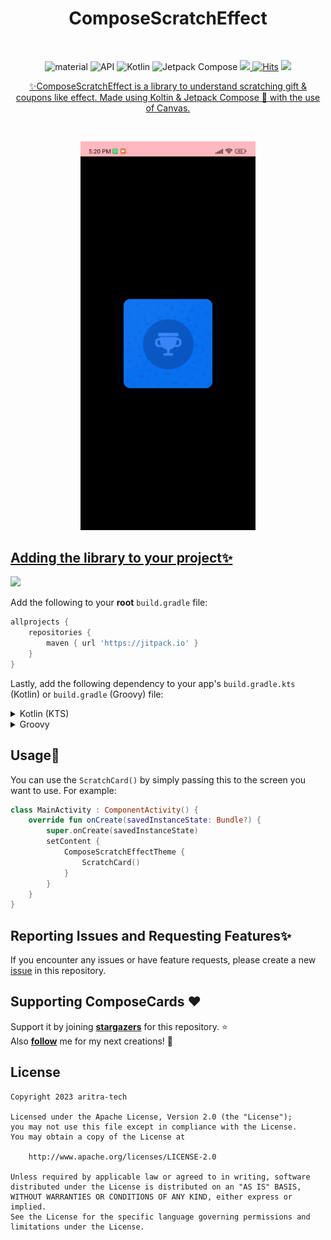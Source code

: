 <h1 align="center">ComposeScratchEffect</h1></br>

</h1>
<p align="center">
 <img alt="material" src="https://custom-icon-badges.demolab.com/badge/material%20you-palegreen?style=for-the-badge&logoColor=black&logo=material-you"/></a>
  <img alt="API" src="https://img.shields.io/badge/Api%2021+-50f270?logo=android&logoColor=black&style=for-the-badge"/></a>
  <img alt="Kotlin" src="https://img.shields.io/badge/Kotlin-a503fc?logo=kotlin&logoColor=white&style=for-the-badge"/></a>
  <img alt="Jetpack Compose" src="https://img.shields.io/static/v1?style=for-the-badge&message=Jetpack+Compose&color=4285F4&logo=Jetpack+Compose&logoColor=FFFFFF&label="/></a>
    <a href="https://github.com/aritra-tech/ComposeScratchEffect/stargazers"><img src="https://img.shields.io/github/stars/aritra-tech/ComposeScratchEffect?color=ffff00&style=for-the-badge"/>
  <a href="https://hits.sh/github.com/aritra-tech/ComposeScratchEffect/"><img alt="Hits" src="https://hits.sh/github.com/aritra-tech/ComposeScratchEffect.svg?style=for-the-badge&label=Views&extraCount=10&color=54856b"/></a>
  <a href="https://github.com/aritra-tech/ComposeScratchEffect/releases/latest"><img src="https://img.shields.io/github/v/release/aritra-tech/ComposeScratchEffect?color=purple&include_prereleases&logo=github&style=for-the-badge"/>
</p>
	  
<p align="center"> ✨ComposeScratchEffect is a library to understand scratching gift & coupons like effect. Made using Koltin & Jetpack Compose 🚀 with the use of Canvas. </p>

<br>

<p align="center">
<img src="assets/scratchcardeffect.gif" width="280"/>
</p>

## Adding the library to your project✨
[![](https://jitpack.io/v/aritra-tech/ComposeScratchEffect.svg)](https://jitpack.io/#aritra-tech/ComposeScratchEffect)

Add the following to your **root** `build.gradle` file:
```gradle
allprojects {
	repositories {
		maven { url 'https://jitpack.io' }
	}
}
```

Lastly, add the following dependency to your app's `build.gradle.kts` (Kotlin) or `build.gradle` (Groovy) file:

<details>
<summary>Kotlin (KTS)</summary>
<br>
  
```kotlin
dependencies {
    implementation("com.github.aritra-tech:ComposeScratchEffect:$currentVersion")
}
```
</details>

<details>
<summary>Groovy</summary>
<br>

```kotlin
dependencies {
    implementation 'com.github.aritra-tech:ComposeScratchEffect:$currentVersion'
}
```
</details>

## Usage📓
You can use the `ScratchCard()` by simply passing this to the screen you want to use. For example:
```Kotlin
class MainActivity : ComponentActivity() {
    override fun onCreate(savedInstanceState: Bundle?) {
        super.onCreate(savedInstanceState)
        setContent {
            ComposeScratchEffectTheme {
                ScratchCard()
            }
        }
    }
}
```
## Reporting Issues and Requesting Features✨
If you encounter any issues or have feature requests, please create a new [issue](https://github.com/aritra-tech/ComposeScratchEffect/issues) in this repository.

## Supporting ComposeCards :heart:
Support it by joining __[stargazers](https://github.com/aritra-tech/ComposeScratchEffect/stargazers)__ for this repository. :star: <br>
Also __[follow](https://github.com/aritra-tech)__ me for my next creations! 🤩

## License

```
Copyright 2023 aritra-tech

Licensed under the Apache License, Version 2.0 (the "License");
you may not use this file except in compliance with the License.
You may obtain a copy of the License at

	http://www.apache.org/licenses/LICENSE-2.0

Unless required by applicable law or agreed to in writing, software
distributed under the License is distributed on an "AS IS" BASIS,
WITHOUT WARRANTIES OR CONDITIONS OF ANY KIND, either express or implied.
See the License for the specific language governing permissions and
limitations under the License.
